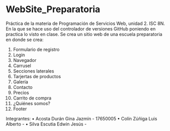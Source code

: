 # WebSite_Preparatoria
Práctica de la materia de Programación de Servicios Web, unidad 2. ISC 8N.
En la que se hace uso del controlador de versiones GitHub poniendo en practica lo visto en clase.
Se crea un sitio web de una escuela preparatoria en donde se crea:
  1. Formulario de registro
  2. Login
  3. Navegador
  4. Carrusel
  5. Secciones laterales
  6. Tarjertas de productos
  7. Galería
  8. Contacto
  9. Precios
  10. Carrito de compra
  11. ¿Quiénes somos?
  12. Footer
 
 Integrantes:
  •	Acosta Durán Gina Jazmín - 17650005 
  •	Colín Zúñiga Luis Alberto - 
  •	Silva Escutia Edwin Jesús -
